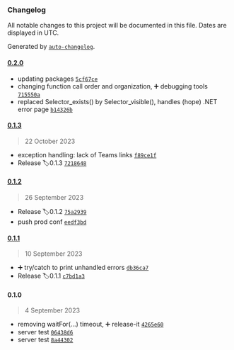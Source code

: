 ### Changelog

All notable changes to this project will be documented in this file. Dates are displayed in UTC.

Generated by [`auto-changelog`](https://github.com/CookPete/auto-changelog).

#### [0.2.0](https://github.com-theoslab.apis.wigorschedule/Theo-Dancoisne/theoslab.APIs.wigorSchedule/compare/0.1.3...0.2.0)

- updating packages [`5cf67ce`](https://github.com-theoslab.apis.wigorschedule/Theo-Dancoisne/theoslab.APIs.wigorSchedule/commit/5cf67ce3ade03fc05ea8e18912652f1a85b86280)
- changing function call order and organization,  ➕ debugging tools [`715550a`](https://github.com-theoslab.apis.wigorschedule/Theo-Dancoisne/theoslab.APIs.wigorSchedule/commit/715550aae558069b26efdc8bac7a0e7310aa08ff)
- replaced Selector_exists() by Selector_visible(), handles (hope) .NET error page [`b14326b`](https://github.com-theoslab.apis.wigorschedule/Theo-Dancoisne/theoslab.APIs.wigorSchedule/commit/b14326b0005c9d6d30ff969ff741794baadaa2d1)

#### [0.1.3](https://github.com-theoslab.apis.wigorschedule/Theo-Dancoisne/theoslab.APIs.wigorSchedule/compare/0.1.2...0.1.3)

> 22 October 2023

- exception handling: lack of Teams links [`f89ce1f`](https://github.com-theoslab.apis.wigorschedule/Theo-Dancoisne/theoslab.APIs.wigorSchedule/commit/f89ce1f26306f974cb268ecb04977e6ce97f6049)
- Release 🏷0.1.3 [`7218648`](https://github.com-theoslab.apis.wigorschedule/Theo-Dancoisne/theoslab.APIs.wigorSchedule/commit/7218648b7f9b946d0b2e5c2f37b5cf5cd18146a8)

#### [0.1.2](https://github.com-theoslab.apis.wigorschedule/Theo-Dancoisne/theoslab.APIs.wigorSchedule/compare/0.1.1...0.1.2)

> 26 September 2023

- Release 🏷0.1.2 [`75a2939`](https://github.com-theoslab.apis.wigorschedule/Theo-Dancoisne/theoslab.APIs.wigorSchedule/commit/75a293914771c15e4559c4e0db5661d7a2364bd4)
- push prod conf [`eedf3bd`](https://github.com-theoslab.apis.wigorschedule/Theo-Dancoisne/theoslab.APIs.wigorSchedule/commit/eedf3bdf005ccf273fe9c44fc8f5f3da83056699)

#### [0.1.1](https://github.com-theoslab.apis.wigorschedule/Theo-Dancoisne/theoslab.APIs.wigorSchedule/compare/0.1.0...0.1.1)

> 10 September 2023

- ➕ try/catch to print unhandled errors [`db36ca7`](https://github.com-theoslab.apis.wigorschedule/Theo-Dancoisne/theoslab.APIs.wigorSchedule/commit/db36ca70f72cabeba8483e11fdbbf56a4777d58d)
- Release 🏷0.1.1 [`c7bd1a3`](https://github.com-theoslab.apis.wigorschedule/Theo-Dancoisne/theoslab.APIs.wigorSchedule/commit/c7bd1a35d20128d8146366fe8e952a14cf2383f1)

#### 0.1.0

> 4 September 2023

- removing waitFor(...) timeout, ➕ release-it [`4265e60`](https://github.com-theoslab.apis.wigorschedule/Theo-Dancoisne/theoslab.APIs.wigorSchedule/commit/4265e60b8c46c35574536162ebfb9925a41b2a7b)
- server test [`06438d6`](https://github.com-theoslab.apis.wigorschedule/Theo-Dancoisne/theoslab.APIs.wigorSchedule/commit/06438d6892d79cbdd5f35329a697ff8dea9faef2)
- server test [`8a44302`](https://github.com-theoslab.apis.wigorschedule/Theo-Dancoisne/theoslab.APIs.wigorSchedule/commit/8a443025c24ff1c877fa99c30a117034e24c1681)

